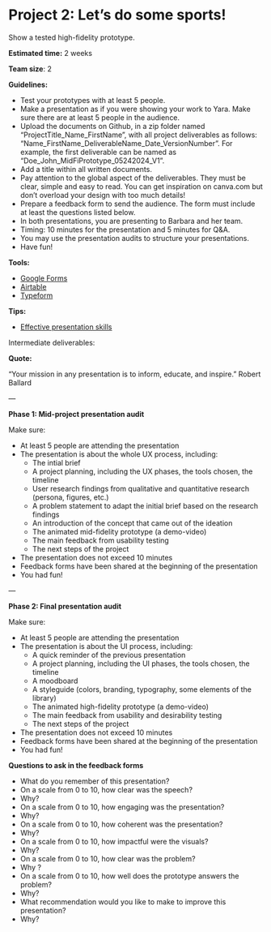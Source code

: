# Project 2: Let’s do some sports!

Show a tested high-fidelity prototype.

**Estimated time:** 2 weeks

**Team size**: 2

**Guidelines:** 

- Test your prototypes with at least 5 people.
- Make a presentation as if you were showing your work to Yara. Make sure there are at least 5 people in the audience.
- Upload the documents on Github, in a zip folder named “ProjectTitle_Name_FirstName”, with all project deliverables as follows: “Name_FirstName_DeliverableName_Date_VersionNumber”.  For example, the first deliverable can be named as “Doe_John_MidFiPrototype_05242024_V1”.
- Add a title within all written documents.
- Pay attention to the global aspect of the deliverables. They must be clear, simple and easy to read. You can get inspiration on canva.com but don’t overload your design with too much details!
- Prepare a feedback form to send the audience. The form must include at least the questions listed below.
- In both presentations, you are presenting to Barbara and her team.
- Timing: 10 minutes for the presentation and 5 minutes for Q&A.
- You may use the presentation audits to structure your presentations.
- Have fun!

**Tools:** 

- [Google Forms](https://docs.google.com/forms/u/0/)
- [Airtable](https://www.airtable.com/)
- [Typeform](https://www.typeform.com/)

**Tips:** 

- [Effective presentation skills](https://academic.oup.com/femsle/article/364/24/fnx235/4587905)

Intermediate deliverables: 

**Quote:** 

“Your mission in any presentation is to inform, educate, and inspire.” Robert Ballard

—

**Phase 1: Mid-project presentation audit**

Make sure: 

- At least 5 people are attending the presentation
- The presentation is about the whole UX process, including:
    - The intial brief
    - A project planning, including the UX phases, the tools chosen, the timeline
    - User research findings from qualitative and quantitative research (persona, figures, etc.)
    - A problem statement to adapt the initial brief based on the research findings
    - An introduction of the concept that came out of the ideation
    - The animated mid-fidelity prototype (a demo-video)
    - The main feedback from usability testing
    - The next steps of the project
- The presentation does not exceed 10 minutes
- Feedback forms have been shared at the beginning of the presentation
- You had fun!

—

**Phase 2: Final presentation audit**

Make sure: 

- At least 5 people are attending the presentation
- The presentation is about the UI process, including:
    - A quick reminder of the previous presentation
    - A project planning, including the UI phases, the tools chosen, the timeline
    - A moodboard
    - A styleguide (colors, branding, typography, some elements of the library)
    - The animated high-fidelity prototype (a demo-video)
    - The main feedback from usability and desirability testing
    - The next steps of the project
- The presentation does not exceed 10 minutes
- Feedback forms have been shared at the beginning of the presentation
- You had fun!

 

**Questions to ask in the feedback forms** 

- What do you remember of this presentation?
- On a scale from 0 to 10, how clear was the speech?
- Why?
- On a scale from 0 to 10, how engaging was the presentation?
- Why?
- On a scale from 0 to 10, how coherent was the presentation?
- Why?
- On a scale from 0 to 10, how impactful were the visuals?
- Why?
- On a scale from 0 to 10, how clear was the problem?
- Why ?
- On a scale from 0 to 10, how well does the prototype answers the problem?
- Why?
- What recommendation would you like to make to improve this presentation?
- Why?